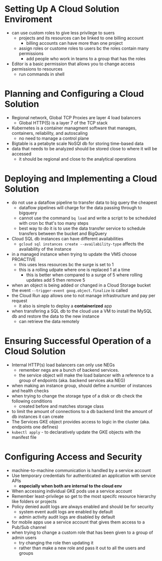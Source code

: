 # Setting Up A Cloud Solution Enviroment
- can use custom roles to give less privilege to suers
    - projects and its resources can be linked to one billing account
        - billing accounts can have more than one project
    - assign roles or custome roles to users bc the roles contain many permissions
        - add people who work in teams to a group that has the roles
- Editor is a basic permission that allows you to change access permissions to resources
    - run commands in shell
# Planning and Configuring a Cloud Solution
- Regional network, Global TCP Proxies are layer 4 load balancers
    - Global HTTP(S) is a layer 7 of the TCP stack
- Kubernetes is a container managment software that manages, containers, reliability, and autoscaling
    - no need to manage a control plane
- Bigtable is a petabyte scale NoSQl db for storing time-based data
- data that needs to be analyzed should be stored close to where it will be accessed
    - it should be regional and close to the analytical operations
# Deploying and Implementing a Cloud Solution
- do not use a dataflow pipeline to transfer data to big query the cheapest
    - dataflow pipelines will charge for the data passing through to bigquery
    - cannot use the command `bq load` and write a script to be scheduled with cron bc that's too many steps
    - best way to do it is to use the data transfer service to schedule transfers between the bucket and BigQuery
- Cloud SQL db instances can have different availabilities
    - `gcloud sql instances create --availability-type` affects the availability of the instance
- in a managed instance when trying to update the VMS choose PROACTIVE
    - this uses less resources bc the surge is set to 1
    - this is a rolling udpate where one is replaced 1 at a time
        - this is better when compared to a surge of 5 where rolling updates add 5 then remove 5
- when an object is being added or changed in a Cloud Storage bucket the event `--trigger-event goog.object.finalize` is called
- the Cloud Run app allows one to not manage infrastructure and pay per request
    - it also is simple to deploy a **containerized** app
- when transfering a SQL db to the cloud use a VM to install the MySQL db and restore the data to the new instance
    - can retrieve the data remotely
# Ensuring Successful Operation of a Cloud Solution
- Internal HTTP(s) load balancers can only use NEGs
    - remember negs are a bunch of backend services.
    - the service object will make the load balancer with a reference to a group of endpoints (aka. backend services aka NEG)
- when making an instance group, should define a number of instances and health checks
- when trying to change the storage type of a disk or db check the following conditions
    - created before and matches storage class
- to limit the amount of connections to a db backend limit the amount of db instances it can create
- The Services GKE object provides access to logic in the cluster (aka. endpoints one defines)
- `kubectl apply` - to declaratively update the GKE objects with the manifest file
# Configuring Access and Security
- machine-to-machine communication is handled by a service account
- Use temporary credentials for authenticated an application with service APIs
    - **especially when both are internal to the cloud env**
- When accessing individual GKE pods use a service account
- Remember least-privilege so get to the most specifc resource hierarchy like folders or projects
- Policy denied audit logs are always enabled and should be for security
    - system event audit logs are enabled by default
    - admin activity audit logs are disabled by default
- for mobile apps use a service account that gives them access to a Pub/Sub channel
- when trying to change a custom role that has been given to a group of admin users
    - try changing the role then updating it
    - rather than make a new role and pass it out to all the users and groups